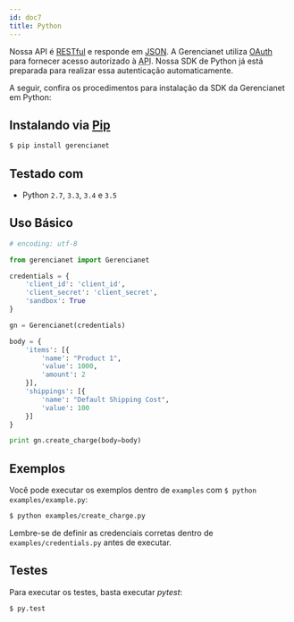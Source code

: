 ```yaml
---
id: doc7
title: Python
---
```


<p>Nossa API é <a href="https://en.wikipedia.org/wiki/Representational_state_transfer" target="_blank" title="Link Externo">RESTful</a> e responde em <a href="http://www.json.org/" target="_blank" title="Link Externo">JSON</a>. A Gerencianet utiliza <a href="http://oauth.net/" target="_blank" title="Link Externo">OAuth</a> para fornecer acesso autorizado à <abbr title="Application Programming Interface">API</abbr>. Nossa SDK de Python já está preparada para realizar essa autenticação automaticamente.</p>

A seguir, confira os procedimentos para instalação da SDK da Gerencianet em Python:

## Instalando via <a href="https://pypi.python.org/pypi/pip" target="_blank">Pip</a>

```bash
$ pip install gerencianet
```

## Testado com

- Python <code>2.7</code>, <code>3.3</code>, <code>3.4</code> e <code>3.5</code>

## Uso Básico

<!--DOCUSAURUS_CODE_TABS-->
<!--Python-->
```python
# encoding: utf-8

from gerencianet import Gerencianet

credentials = {
    'client_id': 'client_id',
    'client_secret': 'client_secret',
    'sandbox': True
}

gn = Gerencianet(credentials)

body = {
    'items': [{
        'name': "Product 1",
        'value': 1000,
        'amount': 2
    }],
    'shippings': [{
        'name': "Default Shipping Cost",
        'value': 100
    }]
}

print gn.create_charge(body=body)
```
<!--END_DOCUSAURUS_CODE_TABS-->

## Exemplos

Você pode executar os exemplos dentro de <code>examples</code> com <code>$ python examples/example.py</code>:

```bash
$ python examples/create_charge.py
```

Lembre-se de definir as credenciais corretas dentro de <code>examples/credentials.py</code> antes de executar.

## Testes

Para executar os testes, basta executar *pytest*:

```bash
$ py.test
```
